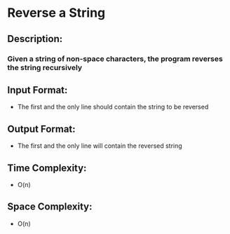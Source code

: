 # Reverse a String
## Description:
### Given a string of non-space characters, the program reverses the string recursively
## Input Format:
* The first and the only line should contain the string to be reversed
## Output Format:
* The first and the only line will contain the reversed string
## Time Complexity: 
* O(n)
## Space Complexity:
* O(n)
